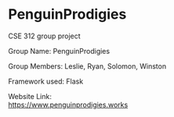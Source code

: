 # PenguinProdigies
CSE 312 group project

Group Name: PenguinProdigies

Group Members: Leslie, Ryan, Solomon, Winston

Framework used: Flask

Website Link:  
https://www.penguinprodigies.works
